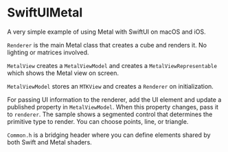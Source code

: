 # SwiftUIMetal

A very simple example of using Metal with SwiftUI on macOS and iOS.

`Renderer` is the main Metal class that creates a cube and renders it. No lighting or matrices involved. 

`MetalView` creates a `MetalViewModel` and creates a `MetalViewRepresentable` which shows the Metal view on screen.

`MetalViewModel` stores an `MTKView` and creates a `Renderer` on initialization. 

For passing UI information to the renderer, add the UI element and update a published property in `MetalViewModel`. When this property changes, pass it to `renderer`. The sample shows a segmented control that determines the primitive type to render. You can choose points, line, or triangle.

`Common.h` is a bridging header where you can define elements shared by both Swift and Metal shaders.
